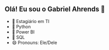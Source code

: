 ## Olá! Eu sou o Gabriel Ahrends 👋


- 🔭 Estagiário em TI
- 🌱 Python
- 🌱 Power BI
- 🌱 SQL
- 😄 Pronouns: Ele/Dele
